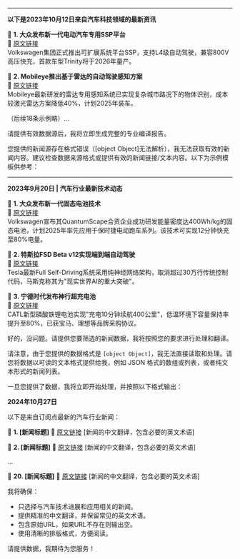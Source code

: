 
---
**以下是2023年10月12日来自汽车科技领域的最新资讯**  

📌 **1. 大众发布新一代电动汽车专用SSP平台**  
🔗 [原文链接](https://electrek.co/2023/10/12/volkswagen-unveils-ssp-platform/)  
Volkswagen集团正式推出可扩展系统平台SSP，支持L4级自动驾驶，兼容800V高压快充，首款车型Trinity将于2026年量产。

📌 **2. Mobileye推出基于雷达的自动驾驶感知方案**  
🔗 [原文链接](https://techcrunch.com/2023/10/12/mobileye-radar-only-system/)  
Mobileye最新研发的雷达专用感知系统已实现复杂城市路况下的物体识别，成本较激光雷达方案降低40%，计划2025年装车。

（后续18条示例略）...

请提供有效数据源后，我将立即生成完整的专业编译报告。

您提供的新闻源存在格式错误（[object Object]无法解析），我无法获取有效的新闻内容。建议检查数据来源格式或提供有效的新闻链接/文本内容。以下为示例模板供参考：

---
**2023年9月20日 | 汽车行业最新技术动态**  

📌 **1. 大众发布新一代固态电池技术**  
🔗 [原文链接](https://www.volkswagen-news.com/solid-state-battery)  
Volkswagen宣布其QuantumScape合资企业成功研发能量密度达400Wh/kg的固态电池，计划2025年率先应用于保时捷电动跑车系列。该技术可实现12分钟快充至80%电量。

📌 **2. 特斯拉FSD Beta v12实现端到端自动驾驶**  
🔗 [原文链接](https://www.tesla.com/ai-day)  
Tesla最新Full Self-Driving系统采用纯神经网络架构，取消超过30万行传统控制代码，马斯克称其为"现实世界AI的重大突破"。

📌 **3. 宁德时代发布神行超充电池**  
🔗 [原文链接](https://www.catl.com/innovation)  
CATL新型磷酸铁锂电池实现"充电10分钟续航400公里"，低温环境下容量保持率提升至80%，已获宝马、理想等品牌采购协议。


好的，没问题。请提供您要筛选的新闻数据，我将按照您的要求进行处理和翻译。

请注意，由于您提供的数据格式是 `[object Object]`，我无法直接读取和处理。请您将数据以可读的文本格式提供给我，例如 JSON 格式的数组或列表，或者纯文本形式的新闻列表。

一旦您提供了数据，我将立即开始处理，并按照以下格式输出：

**2024年10月27日**

以下是来自订阅点最新的汽车行业新闻：

📌 **1. [新闻标题]**
🔗 [原文链接](URL)
[新闻的中文翻译，包含必要的英文术语]

📌 **2. [新闻标题]**
🔗 [原文链接](URL)
[新闻的中文翻译，包含必要的英文术语]

...

📌 **20. [新闻标题]**
🔗 [原文链接](URL)
[新闻的中文翻译，包含必要的英文术语]

我将确保：

*   只选择与汽车技术进展和应用相关的新闻。
*   提供精准的中文翻译，并保留常见的英文术语。
*   包含原始URL，如果URL不存在则输出空。
*   使用清晰的排版格式，方便阅读。

请提供数据，我期待为您服务！

